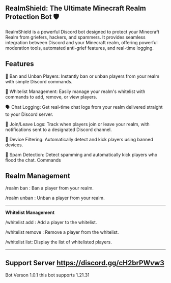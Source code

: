 **RealmShield: The Ultimate Minecraft Realm Protection Bot 🛡️**
----------------------------------------------------------------------

RealmShield is a powerful Discord bot designed to protect your Minecraft Realm from griefers, hackers, and spammers. It provides seamless integration between Discord and your Minecraft realm, offering powerful moderation tools, automated anti-grief features, and real-time logging.

**Features**
----------------------------------------------------------------------
🔨 Ban and Unban Players: Instantly ban or unban players from your realm with simple Discord commands.

📝 Whitelist Management: Easily manage your realm's whitelist with commands to add, remove, or view players.

🗣️ Chat Logging: Get real-time chat logs from your realm delivered straight to your Discord server.

🚪 Join/Leave Logs: Track when players join or leave your realm, with notifications sent to a designated Discord channel.

🚫 Device Filtering: Automatically detect and kick players using banned devices.

🛑 Spam Detection: Detect spamming and automatically kick players who flood the chat.
Commands

**Realm Management**
----------------------------------------------------------------------

/realm ban <player>: Ban a player from your realm.

/realm unban <player>: Unban a player from your realm.

----------------------------------------------------------------------
**Whitelist Management**

/whitelist add <player>: Add a player to the whitelist.

/whitelist remove <player>: Remove a player from the whitelist.

/whitelist list: Display the list of whitelisted players.

----------------------------------------------------------------------
Support Server https://discord.gg/cH2brPWvw3
-
Bot Verson 1.0.1
this bot supports 1.21.31
